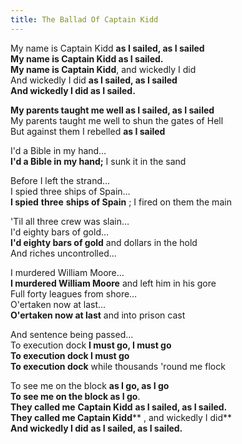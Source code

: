 ```yaml
---  
title: The Ballad Of Captain Kidd  
---  
```

  
My name is Captain Kidd **as I sailed, as I sailed**  
**My name is Captain Kidd as I sailed.**  
**My name is Captain Kidd**, and wickedly I did  
And wickedly I did **as I sailed, as I sailed**  
**And wickedly I did as I sailed.**  

**My parents taught me well as I sailed, as I sailed**  
My parents taught me well to shun the gates of Hell  
But against them I rebelled **as I sailed**

I'd a Bible in my hand…  
**I'd a Bible in my hand;** I sunk it in the sand  

Before I left the strand…  
I spied three ships of Spain…  
**I spied**  **three**  **ships of Spain** ; I fired on them the main  

'Til all three crew was slain…  
I'd eighty bars of gold…  
**I'd eighty bars of gold** and dollars in the hold  
And riches uncontrolled…  

I murdered William Moore…  
**I murdered William Moore** and left him in his gore  
Full forty leagues from shore…  
O'ertaken now at last…  
**O'ertaken now at last** and into prison cast  

And sentence being passed…  
To execution dock **I must go, I must go**  
**To execution dock I must go**  
**To execution dock** while thousands 'round me flock  

To see me on the block **as I go, as I go**  
**To see me on the block as I go**.  
**They called me**  **Captain Kidd**  **as I sailed, as I sailed.**  
**They called me Captain Kidd**** , and wickedly I did**  
**And wickedly I did**  **as I sailed, as I sailed.**  